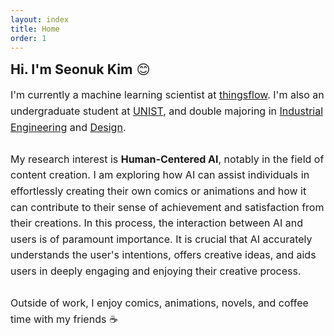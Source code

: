 ```yaml
---
layout: index
title: Home
order: 1
---
```


<span style="font-size: 16pt;"><b>Hi. I'm Seonuk Kim</b> 😊</span>

<p style="font-size: 12pt; line-height: 160%;">
  I'm currently a machine learning scientist at <a href="https://thingsflow.com/">thingsflow</a>. I'm also an undergraduate student at <a href="https://unist.ac.kr/">UNIST</a>, and double majoring in <a href="https://ie.unist.ac.kr/eng/">Industrial Engineering</a> and <a href="https://design.unist.ac.kr/">Design</a>.<br><br>
  My research interest is <strong>Human-Centered AI</strong>, notably in the field of content creation. I am exploring how AI can assist individuals in effortlessly creating their own comics or animations and how it can contribute to their sense of achievement and satisfaction from their creations. In this process, the interaction between AI and users is of paramount importance. It is crucial that AI accurately understands the user's intentions, offers creative ideas, and aids users in deeply engaging and enjoying their creative process.<br><br>
  Outside of work, I enjoy comics, animations, novels, and coffee time with my friends ☕
</p>
